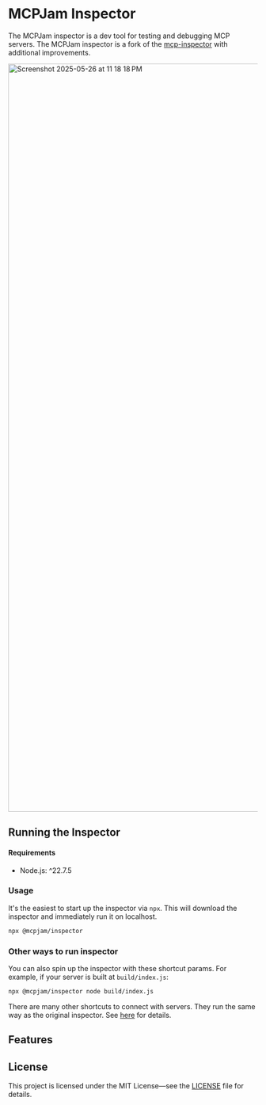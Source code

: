 # MCPJam Inspector

The MCPJam inspector is a dev tool for testing and debugging MCP servers. The MCPJam inspector is a fork of the [mcp-inspector](https://github.com/modelcontextprotocol/inspector) with additional improvements.

<img width="1511" alt="Screenshot 2025-05-26 at 11 18 18 PM" src="https://github.com/user-attachments/assets/ade8a46a-f738-4d32-ac85-260a5e22b90f" />

## Running the Inspector

#### Requirements

- Node.js: ^22.7.5

### Usage

It's the easiest to start up the inspector via `npx`. This will download the inspector and immediately run it on localhost.

```bash
npx @mcpjam/inspector
```

### Other ways to run inspector

You can also spin up the inspector with these shortcut params. For example, if your server is built at `build/index.js`:

```bash
npx @mcpjam/inspector node build/index.js
```

There are many other shortcuts to connect with servers. They run the same way as the original inspector. See [here](https://github.com/modelcontextprotocol/inspector) for details.

## Features

## License

This project is licensed under the MIT License—see the [LICENSE](LICENSE) file for details.
